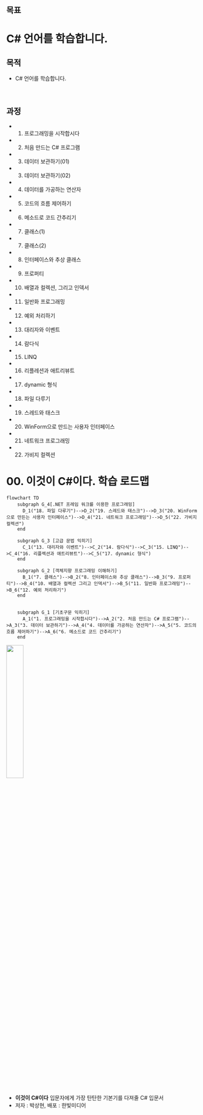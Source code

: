 ## 목표
# C# 언어를 학습합니다.

## 목적 
- C# 언어를 학습합니다.

<br>

## 과정
- 01. 프로그래밍을 시작합시다
- 02. 처음 만드는 C# 프로그램
- 03. 데이터 보관하기(01)
- 03. 데이터 보관하기(02)
- 04. 데이터를 가공하는 연산자
- 05. 코드의 흐름 제어하기
- 06. 메소드로 코드 간추리기
- 07. 클래스(1)
- 07. 클래스(2)
- 08. 인터페이스와 추상 클래스
- 09. 프로퍼티
- 10. 배열과 컬렉션, 그리고 인덱서
- 11. 일반화 프로그래밍
- 12. 예외 처리하기
- 13. 대리자와 이벤트
- 14. 람다식
- 15. LINQ
- 16. 리플레션과 애트리뷰트
- 17. dynamic 형식
- 18. 파일 다루기
- 19. 스레드와 태스크
- 20. WinForm으로 만드는 사용자 인터페이스
- 21. 네트워크 프로그래밍
- 22. 가비지 컬렉션


# 00. 이것이 C#이다. 학습 로드맵

```mermaid
flowchart TD
    subgraph G_4[.NET 프레임 워크를 이용한 프로그래밍]
      D_1("18. 파일 다루기")-->D_2("19. 스레드와 태스크")-->D_3("20. WinForm으로 만든는 사용자 인터페이스")-->D_4("21. 네트워크 프로그래밍")-->D_5("22. 가비지 컬렉션")
    end

    subgraph G_3 [고급 문법 익히기]
      C_1("13. 대리자와 이벤트")-->C_2("14. 람다식")-->C_3("15. LINQ")-->C_4("16. 리플렉션과 애트리뷰트")-->C_5("17. dynamic 형식")
    end

    subgraph G_2 [객체지향 프로그래밍 이해하기]
      B_1("7. 클래스")-->B_2("8. 인터페이스와 추상 클래스")-->B_3("9. 프로퍼티")-->B_4("10. 배열과 컬렉션 그리고 인덱서")-->B_5("11. 일반화 프로그래밍")-->B_6("12. 예외 처리하기")
    end


    subgraph G_1 [기초구문 익히기]
      A_1("1. 프로그래밍을 시작합시다")-->A_2("2. 처음 만드는 C# 프로그램")-->A_3("3. 데이터 보관하기")-->A_4("4. 데이터를 가공하는 연산자")-->A_5("5. 코드의 흐름 제어하기")-->A_6("6. 메소드로 코드 간추리기")
    end
```

<img src="http://image.yes24.com/goods/96674785/XL" width="30%">  

- **이것이 C#이다** 입문자에게 가장 탄탄한 기본기를 다져줄 C# 입문서
- 저자 : 박상현, 배포 : 한빛미디어
